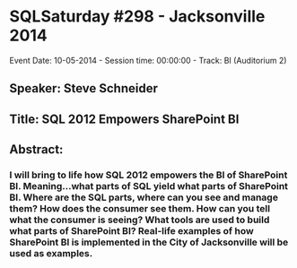 # SQLSaturday #298 - Jacksonville 2014
Event Date: 10-05-2014 - Session time: 00:00:00 - Track: BI (Auditorium 2)
## Speaker: Steve Schneider
## Title: SQL 2012 Empowers SharePoint BI
## Abstract:
### I will bring to life how SQL 2012 empowers the BI of SharePoint BI.  Meaning...what parts of SQL yield what parts of SharePoint BI.  Where are the SQL parts, where can you see and manage them?  How does the consumer see them.  How can you tell what the consumer is seeing?  What tools are used to build what parts of SharePoint BI?  Real-life examples of how SharePoint BI is implemented in the City of Jacksonville will be used as examples.
